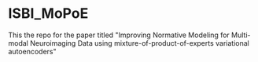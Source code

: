 # ISBI_MoPoE
This the repo for the paper titled "Improving Normative Modeling for Multi-modal Neuroimaging Data using mixture-of-product-of-experts variational autoencoders"
